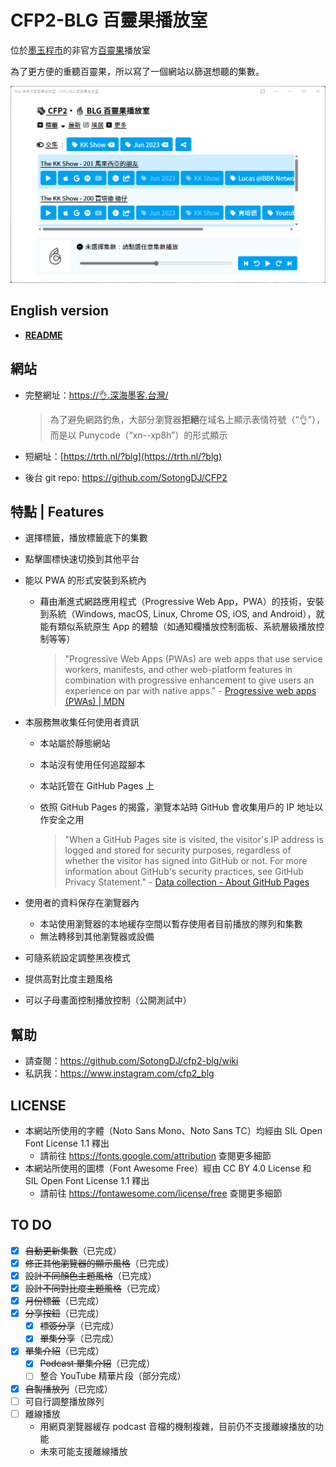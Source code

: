# CFP2-BLG 百靈果播放室

位於[墨玉程市](https://xn--2os22eixx6na.xn--kpry57d/)的非官方[百靈果](https://www.bailingguonews.com/)播放室

為了更方便的重聽百靈果，所以寫了一個網站以篩選想聽的集數。

![Homepage of CuttleFish Podcast Player for Bailingguo podcast](/docs/ss/landscape-light-low.png "Homepage with light and low contrast theme")

## English version

- **[README](https://github.com/SotongDJ/CFP2-blg/blob/main/README.md)**

## 網站

- 完整網址：[https://👌.深海墨客.台灣/](https://xn--xp8h.xn--2os22eixx6na.xn--kpry57d/)

  > 為了避免網路釣魚，大部分瀏覽器**拒絕**在域名上顯示表情符號（“👌”），而是以 Punycode（“xn--xp8h”）的形式顯示

- 短網址：[https://trth.nl/?blg](https://trth.nl/?blg)
- 後台 git repo: <https://github.com/SotongDJ/CFP2>

## 特點 | Features

- 選擇標籤，播放標籤底下的集數
- 點擊圖標快速切換到其他平台
- 能以 PWA 的形式安裝到系統內
  - 藉由漸進式網路應用程式（Progressive Web App，PWA）的技術，安裝到系統（Windows, macOS, Linux, Chrome OS, iOS, and Android），就能有類似系統原生 App 的體驗（如通知欄播放控制面板、系統層級播放控制等等）

    > "Progressive Web Apps (PWAs) are web apps that use service workers, manifests, and other web-platform features in combination with progressive enhancement to give users an experience on par with native apps." - [Progressive web apps (PWAs) | MDN](https://developer.mozilla.org/en-US/docs/Web/Progressive_web_apps)

- 本服務無收集任何使用者資訊
  - 本站屬於靜態網站
  - 本站沒有使用任何追蹤腳本
  - 本站託管在 GitHub Pages 上
  - 依照 GitHub Pages 的揭露，瀏覽本站時 GitHub 會收集用戶的 IP 地址以作安全之用

    > "When a GitHub Pages site is visited, the visitor's IP address is logged and stored for security purposes, regardless of whether the visitor has signed into GitHub or not. For more information about GitHub's security practices, see GitHub Privacy Statement." - [Data collection - About GitHub Pages](https://docs.github.com/en/pages/getting-started-with-github-pages/about-github-pages#data-collection)

- 使用者的資料保存在瀏覽器內
  - 本站使用瀏覽器的本地緩存空間以暫存使用者目前播放的隊列和集數
  - 無法轉移到其他瀏覽器或設備
- 可隨系統設定調整黑夜模式
- 提供高對比度主題風格
- 可以子母畫面控制播放控制（公開測試中）

## 幫助

- 請查閱：<https://github.com/SotongDJ/cfp2-blg/wiki>
- 私訊我：<https://www.instagram.com/cfp2_blg>

## LICENSE

- 本網站所使用的字體（Noto Sans Mono、Noto Sans TC）均經由 SIL Open Font License 1.1 釋出
  - 請前往 <https://fonts.google.com/attribution> 查閱更多細節
- 本網站所使用的圖標（Font Awesome Free）經由 CC BY 4.0 License 和 SIL Open Font License 1.1 釋出
  - 請前往 <https://fontawesome.com/license/free> 查閱更多細節

## TO DO

- [x] ~~自動更新集數~~（已完成）
- [x] ~~修正其他瀏覽器的顯示風格~~（已完成）
- [x] ~~設計不同顏色主題風格~~（已完成）
- [x] ~~設計不同對比度主題風格~~（已完成）
- [x] ~~月份標籤~~（已完成）
- [x] ~~分享按鈕~~（已完成）
  - [x] ~~標簽分享~~（已完成）
  - [x] ~~單集分享~~（已完成）
- [x] ~~單集介紹~~（已完成）
  - [x] ~~Podcast 單集介紹~~（已完成）
  - [ ] 整合 YouTube 精華片段（部分完成）
- [x] ~~自製播放列~~（已完成）
- [ ] 可自行調整播放隊列
- [ ] 離線播放
  - 用網頁瀏覽器緩存 podcast 音檔的機制複雜，目前仍不支援離線播放的功能
  - 未來可能支援離線播放
